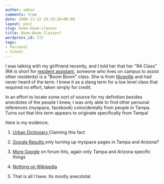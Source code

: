 ```yaml
---
author: admin
comments: true
date: 2008-11-22 19:19:26+00:00
layout: post
slug: boom-boom-classes
title: Boom-Boom Classes?
wordpress_id: 172
tags:
- Personal
- School
---
```


I was talking with my girlfriend recently, and I told her that her "RA Class" (RA is short for [resident assistant](http://en.wikipedia.org/wiki/Resident_assistant), someone who lives on campus to assist other residents) is a "Boom Boom" class. She is from [Niceville](http://en.wikipedia.org/wiki/Niceville) and had never heard of the term. I knew it as a slang term for a low level class that required no effort, taken simply for credit.

In an effort to locate some sort of source for my definition besides anecdotes of the people I knew, I was only able to find other personal references (myspace, facebook) coincidentally from people in Tampa. Turns out that this term appears to originate specifically from Tampa!

Here is my evidence:



	
  1. [Urban Dictionary ](http://www.urbandictionary.com/define.php?term=boom%20boom)Claiming this fact[
](http://www.urbandictionary.com/define.php?term=boom%20boom)

	
  2. [Google Results ](http://www.google.com/search?hl=en&client=firefox-a&rls=com.ubuntu%3Aen-US%3Aunofficial&hs=HQd&q=%22boom+boom+class%22+site%3Amyspace.com&btnG=Search)only turning up myspace pages in Tampa and Arizona?

	
  3. [More Google](http://www.google.com/search?hl=en&client=firefox-a&rls=com.ubuntu:en-US:unofficial&hs=kmI&sa=X&oi=spell&resnum=0&ct=result&cd=1&q=%22boom+boom+class%22+forum&spell=1) on forum hits, again only Tampa and Arizona specific things

	
  4. [Nothing on Wikipedia](http://en.wikipedia.org/wiki/Boom_Boom_(disambiguation))

	
  5. That is all I have. Its mostly anecdotal.


